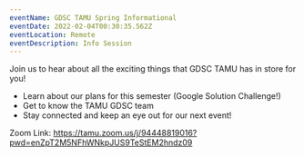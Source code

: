 ```yaml
---
eventName: GDSC TAMU Spring Informational
eventDate: 2022-02-04T00:30:35.562Z
eventLocation: Remote
eventDescription: Info Session
---
```

Join us to hear about all the exciting things that GDSC TAMU has in store for you!

* Learn about our plans for this semester (Google Solution Challenge!)
* Get to know the TAMU GDSC team
* Stay connected and keep an eye out for our next event!

Zoom Link: <https://tamu.zoom.us/j/94448819016?pwd=enZpT2M5NFhWNkpJUS9TeStEM2hndz09>